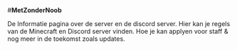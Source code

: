#**MetZonderNoob**

De Informatie pagina over de server en de discord server.
Hier kan je regels van de Minecraft en Discord server vinden. Hoe je kan applyen voor staff & nog meer in de toekomst zoals updates.